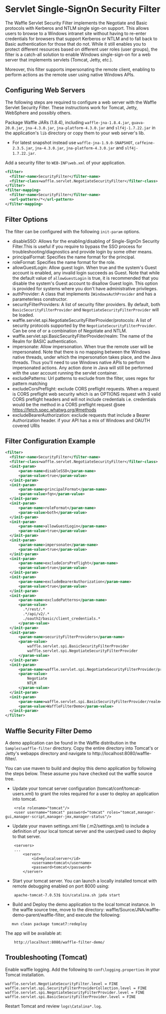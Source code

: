Servlet Single-SignOn Security Filter
=====================================

The Waffle Servlet Security Filter implements the Negotiate and Basic protocols with Kerberos and NTLM single sign-on support. This allows users to browse to a Windows intranet site without having to re-enter credentials for browsers that support Kerberos or NTLM and to fall back to Basic authentication for those that do not. While it still enables you to protect different resources based on different user roles (user groups), the filter is a catch-all solution to enable Windows single-sign-on for a web server that implements servlets (Tomcat, Jetty, etc.). 

Moreover, this filter supports impersonating the remote client, enabling to perform actions as the remote user using native Windows APIs. 

Configuring Web Servers
-----------------------

The following steps are required to configure a web server with the Waffle Servlet Security Filter. These instructions work for Tomcat, Jetty, WebSphere and possibly others.

Package Waffle JARs (1.8.4), including `waffle-jna-1.8.4.jar`, `guava-20.0.jar`, `jna-4.3.0.jar`, `jna-platform-4.3.0.jar` and `slf4j-1.7.22.jar` in the application's `lib` directory or copy them to your web server's lib. 

- For latest snapshot instead use `waffle-jna-1.9.0-SNAPSHOT`, `caffeine-2.3.5.jar`, `jna-4.3.0.jar`, `jna-platform-4.3.0.jar` and `slf4j-1.7.22.jar`.

Add a security filter to `WEB-INF\web.xml` of your application. 

``` xml
<filter>
  <filter-name>SecurityFilter</filter-name>
  <filter-class>waffle.servlet.NegotiateSecurityFilter</filter-class>
</filter>
<filter-mapping>
  <filter-name>SecurityFilter</filter-name>
  <url-pattern>/*</url-pattern>
</filter-mapping>
```

Filter Options
--------------

The filter can be configured with the following `init-param` options. 

* disableSSO: Allows for the enabling/disabling of Single-SignOn Security Filter.This is useful if you require to bypass the SSO process for troubleshooting/diagnostics and provide login by some other means.
* principalFormat: Specifies the name format for the principal.
* roleFormat: Specifies the name format for the role.
* allowGuestLogin: Allow guest login. When true and the system's Guest account is enabled, any invalid login succeeds as Guest. Note that while the default value of `allowGuestLogin` is true, it is recommended that you disable the system's Guest account to disallow Guest login. This option is provided for systems where you don't have administrative privileges. 
* authProvider: A class that implements `IWindowsAuthProvider` and has a parameterless constructor. 
* securityFilterProviders: A list of security filter providers. By default, both `BasicSecurityFilterProvider` and `NegotiateSecurityFilterProvider` will be loaded. 
* waffle.servlet.spi.NegotiateSecurityFilterProvider/protocols: A list of security protocols supported by the `NegotiateSecurityFilterProvider`. Can be one of or a combination of Negotiate and NTLM. 
* waffle.servlet.spi.BasicSecurityFilterProvider/realm: The name of the Realm for BASIC authentication. 
* impersonate: Allow impersonation. When true the remote user will be impersonated. Note that there is no mapping between the Windows native threads, under which the impersonation takes place, and the Java threads. Thus you'll need to use Windows native APIs to perform impersonated actions. Any action done in Java will still be performed with the user account running the servlet container. 
* excludePatterns: Url patterns to exclude from the filter, uses regex for pattern matching
* excludeCorsPreflight: exclude CORS preflight requests. When a request is CORS preflight web security which is an OPTIONS request with 3 valid CORS preflight headers and will not include credentials i.e. credentials would be the method in a CORS preflight request @see https://fetch.spec.whatwg.org/#methods   
* excludeBearerAuthorization:  exclude requests that include a Bearer Authorization header. if your API has a mix of Windows and OAUTH covered URIs

Filter Configuration Example
----------------------------

``` xml
<filter>
  <filter-name>SecurityFilter</filter-name>
  <filter-class>waffle.servlet.NegotiateSecurityFilter</filter-class>   
  <init-param>
      <param-name>disableSSO</param-name>
      <param-value>true</param-value>
  </init-param>
  <init-param>
      <param-name>principalFormat</param-name>
      <param-value>fqn</param-value>
  </init-param>
  <init-param>
      <param-name>roleFormat</param-name>
      <param-value>both</param-value>
  </init-param>
  <init-param>
      <param-name>allowGuestLogin</param-name>
      <param-value>true</param-value>
  </init-param>
  <init-param>
      <param-name>impersonate</param-name>
      <param-value>true</param-value>
  </init-param>
  <init-param>
      <param-name>excludeCorsPreflight</param-name>
      <param-value>true</param-value>
  </init-param>
  <init-param>
      <param-name>excludeBearerAuthorization</param-name>
      <param-value>true</param-value>
  </init-param>  
  <init-param>
      <param-name>excludePatterns</param-name>
      <param-value>
        .*/rest/.*
        .*/api/v2/.*
        ./oauth2/basic/client_credentials.*
      </param-value>
  </init-param>
  <init-param>
      <param-name>securityFilterProviders</param-name>
      <param-value>
          waffle.servlet.spi.BasicSecurityFilterProvider
          waffle.servlet.spi.NegotiateSecurityFilterProvider
      </param-value>
  </init-param>
  <init-param>
      <param-name>waffle.servlet.spi.NegotiateSecurityFilterProvider/protocols</param-name>
      <param-value>
          Negotiate
          NTLM
      </param-value>
  </init-param>
  <init-param>
      <param-name>waffle.servlet.spi.BasicSecurityFilterProvider/realm</param-name>
      <param-value>WaffleFilterDemo</param-value>
  </init-param>
</filter>
```

Waffle Security Filter Demo
---------------------------

A demo application can be found in the Waffle distribution in the `Samples\waffle-filter` directory. Copy the entire directory into Tomcat's or Jetty's webapps directory and navigate to http://localhost:8080/waffle-filter/.

You can use maven to build and deploy this demo application by following the steps below. These assume you have checked out the waffle source tree.

* Update your tomcat server configuration (tomcat/conf/tomcat-users.xml) to grant the roles required for a user to deploy an application into tomcat.

```
    <role rolename="tomcat"/>
    <user username="tomcat" password="tomcat" roles="tomcat,manager-gui,manager-script,manager-jmx,manager-status"/>
```

* Update your maven settings.xml file (.m2/settings.xml) to include a definition of your local tomcat server and the user/pwd used to deploy to that server.

```
    <servers>
    ...
        <server>
            <id>mylocalserver</id>
            <username>tomcat</username>
            <password>tomcat</password>
        </server>
```

* Start your tomcat server. You can launch a locally installed tomcat with remote debugging enabled on port 8000 using:

```
    apache-tomcat-7.0.53$ bin/catalina.sh jpda start
```

* Build and Deploy the demo application to the local tomcat instance. In the waffle source tree, move to the directory: waffle/Source/JNA/waffle-demo-parent/waffle-filter, and execute the following:

```
   mvn clean package tomcat7:redeploy
```

   The app will be available at:

        http://localhost:8080/waffle-filter-demo/


Troubleshooting (Tomcat)
------------------------

Enable waffle logging. Add the following to `conf\logging.properties` in your Tomcat installation. 

``` 
waffle.servlet.NegotiateSecurityFilter.level = FINE
waffle.servlet.spi.SecurityFilterProviderCollection.level = FINE
waffle.servlet.spi.NegotiateSecurityFilterProvider.level = FINE
waffle.servlet.spi.BasicSecurityFilterProvider.level = FINE
```

Restart Tomcat and review `logs\Catalina*.log`. 

